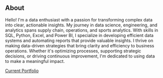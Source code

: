 ## About 

Hello! I'm a data enthusiast with a passion for transforming complex data into clear, actionable insights. My journey in data science, engineering, and analytics spans supply chain, operations, and sports analytics. With skills in SQL, Python, Excel, and Power BI, I specialize in developing efficient data systems and automating reports that provide valuable insights. I thrive on making data-driven strategies that bring clarity and efficiency to business operations. Whether it's optimizing processes, supporting strategic decisions, or driving continuous improvement, I'm dedicated to using data to make a meaningful impact.

[Current Portfolio](https://github.com/brandonvengstrom/personal_portfolio)

<!--
**brandonvengstrom/brandonvengstrom** is a ✨ _special_ ✨ repository because its `README.md` (this file) appears on your GitHub profile.

Here are some ideas to get you started:

- 🔭 I’m currently working on ...
- 🌱 I’m currently learning ...
- 👯 I’m looking to collaborate on ...
- 🤔 I’m looking for help with ...
- 💬 Ask me about ...
- 📫 How to reach me: ...
- 😄 Pronouns: ...
- ⚡ Fun fact: ...
-->
